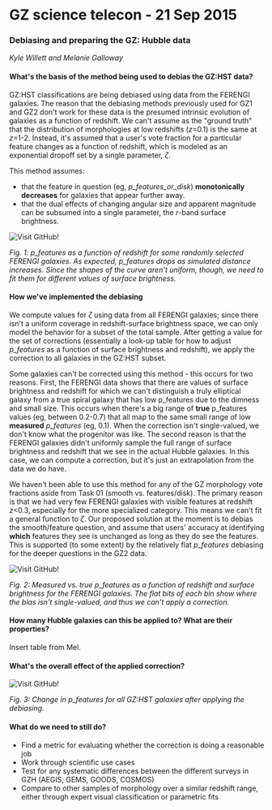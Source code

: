 GZ science telecon - 21 Sep 2015
=====
### Debiasing and preparing the GZ: Hubble data
*Kyle Willett and Melanie Galloway*

#### What's the basis of the method being used to debias the GZ:HST data?

GZ:HST classifications are being debiased using data from the FERENGI galaxies. The reason that the debiasing methods previously used for GZ1 and GZ2 don't work for these data is the presumed intrinsic evolution of galaxies as a function of redshift. We can't assume as the "ground truth" that the distribution of morphologies at low redshifts (*z*=0.1) is the same at *z*=1-2. Instead, it's assumed that a user's vote fraction for a particular feature changes as a function of redshift, which is modeled as an exponential dropoff set by a single parameter, *ζ*. 

This method assumes:
* that the feature in question (eg, *p_features_or_disk*) **monotonically decreases** for galaxies that appear further away. 
* that the dual effects of changing angular size and apparent magnitude can be subsumed into a single parameter, the *r*-band surface brightness. 

![Visit GitHub!](https://github.com/willettk/gzhubble/blob/master/notes/dropping.png)

*Fig. 1: p_features as a function of redshift for some randomly selected FERENGI galaxies. As expected, p_features drops as simulated distance increases. Since the shapes of the curve aren't uniform, though, we need to fit them for different values of surface brightness.*

#### How we've implemented the debiasing

We compute values for *ζ* using data from all FERENGI galaxies; since there isn't a uniform coverage in redshift-surface brightness space, we can only model the behavior for a subset of the total sample. After getting a value for the set of corrections (essentially a look-up table for how to adjust *p_features* as a function of surface brightness and redshift), we apply the correction to all galaxies in the GZ:HST subset. 

Some galaxies can't be corrected using this method - this occurs for two reasons. First, the FERENGI data shows that there are values of surface brightness and redshift for which we can't distinguish a truly elliptical galaxy from a true spiral galaxy that has low p_features due to the dimness and small size. This occurs when there's a big range of **true** p_features values (eg, between 0.2-0.7) that all map to the same small range of low **measured** *p_features* (eg, 0.1). When the correction isn't single-valued, we don't know what the progenitor was like. The second reason is that the FERENGI galaxies didn't uniformly sample the full range of surface brightness and redshift that we see in the actual Hubble galaxies. In this case, we can compute a correction, but it's just an extrapolation from the data we do have. 

We haven't been able to use this method for any of the GZ morphology vote fractions aside from Task 01 (smooth vs. features/disk). The primary reason is that we had very few FERENGI galaxies with visible features at redshift *z*<0.3, especially for the more specialized category. This means we can't fit a general function to *ζ*. Our proposed solution at the moment is to debias the smooth/feature question, and assume that users' accuracy at identifying **which** features they see is unchanged as long as they do see the features. This is supported (to some extent) by the relatively flat *p_features* debiasing for the deeper questions in the GZ2 data. 

![Visit GitHub!](https://github.com/willettk/gzhubble/blob/master/notes/pf_z_mu.png)

*Fig. 2: Measured vs. true p_features as a function of redshift and surface brightness for the FERENGI galaxies. The flat bits of each bin show where the bias isn't single-valued, and thus we can't apply a correction.*

#### How many Hubble galaxies can this be applied to? What are their properties?

Insert table from Mel.

#### What's the overall effect of the applied correction?

![Visit GitHub!](https://github.com/willettk/gzhubble/blob/master/notes/corrections.png)

*Fig. 3: Change in p_features for all GZ:HST galaxies after applying the debiasing.*


#### What do we need to still do?

* Find a metric for evaluating whether the correction is doing a reasonable job
* Work through scientific use cases
* Test for any systematic differences between the different surveys in GZH (AEGIS, GEMS, GOODS, COSMOS)
* Compare to other samples of morphology over a similar redshift range, either through expert visual classification or parametric fits
